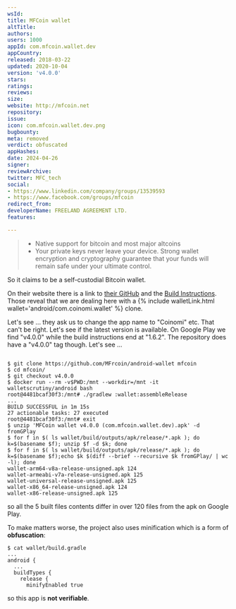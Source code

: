 ```yaml
---
wsId: 
title: MFCoin wallet
altTitle: 
authors: 
users: 1000
appId: com.mfcoin.wallet.dev
appCountry: 
released: 2018-03-22
updated: 2020-10-04
version: 'v4.0.0'
stars: 
ratings: 
reviews: 
size: 
website: http://mfcoin.net
repository: 
issue: 
icon: com.mfcoin.wallet.dev.png
bugbounty: 
meta: removed
verdict: obfuscated
appHashes: 
date: 2024-04-26
signer: 
reviewArchive: 
twitter: MFC_tech
social:
- https://www.linkedin.com/company/groups/13539593
- https://www.facebook.com/groups/mfcoin
redirect_from: 
developerName: FREELAND AGREEMENT LTD.
features: 

---
```


> * Native support for bitcoin and most major altcoins
> * Your private keys never leave your device. Strong wallet encryption and
    cryptography guarantee that your funds will remain safe under your ultimate control.

So it claims to be a self-custodial Bitcoin wallet.

On their website there is a link to [their GitHub](https://github.com/MFrcoin/android-wallet)
and the [Build Instructions](https://github.com/MFrcoin/android-wallet/blob/master/Build.md).
Those reveal that we are dealing here with a {% include walletLink.html wallet='android/com.coinomi.wallet' %}
clone.

Let's see ... they ask us to change the app name to "Coinomi" etc. That can't be
right. Let's see if the latest version is available. On Google Play we find
"v4.0.0" while the build instructions end at "1.6.2". The repository does have
a "v4.0.0" tag though. Let's see ...

```

$ git clone https://github.com/MFrcoin/android-wallet mfcoin
$ cd mfcoin/
$ git checkout v4.0.0 
$ docker run --rm -v$PWD:/mnt --workdir=/mnt -it walletscrutiny/android bash
root@4481bcaf30f3:/mnt# ./gradlew :wallet:assembleRelease
...
BUILD SUCCESSFUL in 1m 15s
27 actionable tasks: 27 executed
root@4481bcaf30f3:/mnt# exit
$ unzip 'MFCoin wallet v4.0.0 (com.mfcoin.wallet.dev).apk' -d fromGPlay
$ for f in $( ls wallet/build/outputs/apk/release/*.apk ); do k=$(basename $f); unzip $f -d $k; done
$ for f in $( ls wallet/build/outputs/apk/release/*.apk ); do k=$(basename $f);echo $k $(diff --brief --recursive $k fromGPlay/ | wc -l); done
wallet-arm64-v8a-release-unsigned.apk 124
wallet-armeabi-v7a-release-unsigned.apk 125
wallet-universal-release-unsigned.apk 125
wallet-x86_64-release-unsigned.apk 124
wallet-x86-release-unsigned.apk 125
```

so all the 5 built files contents differ in over 120 files from the apk on Google Play.

To make matters worse, the project also uses minification which is a form of
**obfuscation**:

```
$ cat wallet/build.gradle
...
android {
  ...
  buildTypes {
    release {
      minifyEnabled true
```

so this app is **not verifiable**.
